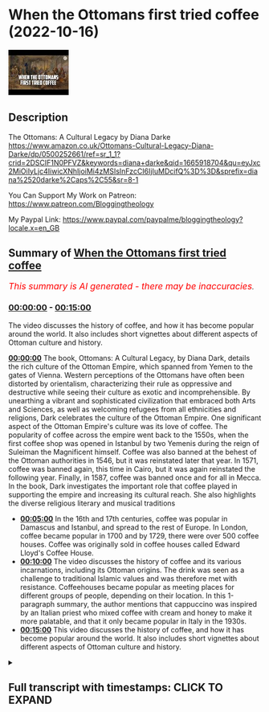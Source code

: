 # When the Ottomans first tried coffee (2022-10-16)

![alt When the Ottomans first tried coffee](hIixS9zaUhE.jpg "When the Ottomans first tried coffee")

## Description

The Ottomans: A Cultural Legacy by Diana Darke https://www.amazon.co.uk/Ottomans-Cultural-Legacy-Diana-Darke/dp/0500252661/ref=sr_1_1?crid=2DSCIF1N0PFVZ&keywords=diana+darke&qid=1665918704&qu=eyJxc2MiOiIyLjc4IiwicXNhIjoiMi4zMSIsInFzcCI6IjIuMDcifQ%3D%3D&sprefix=diana%2520darke%2Caps%2C55&sr=8-1

You Can Support My Work on Patreon:
https://www.patreon.com/Bloggingtheology

My Paypal Link: 
https://www.paypal.com/paypalme/bloggingtheology?locale.x=en_GB

## Summary of [When the Ottomans first tried coffee](https://www.youtube.com/watch?v=hIixS9zaUhE)


*<span style="color:red; font-size:125%">This summary is AI generated - there may be inaccuracies</span>. [](/)*

### [00:00:00](https://www.youtube.com/watch?v=hIixS9zaUhE&t=0) - [00:15:00](https://www.youtube.com/watch?v=hIixS9zaUhE&t=900)

The video discusses the history of coffee, and how it has become popular around the world. It also includes short vignettes about different aspects of Ottoman culture and history.

**[00:00:00](https://www.youtube.com/watch?v=hIixS9zaUhE&t=0)** The book, Ottomans: A Cultural Legacy, by Diana Dark, details the rich culture of the Ottoman Empire, which spanned from Yemen to the gates of Vienna. Western perceptions of the Ottomans have often been distorted by orientalism, characterizing their rule as oppressive and destructive while seeing their culture as exotic and incomprehensible. By unearthing a vibrant and sophisticated civilization that embraced both Arts and Sciences, as well as welcoming refugees from all ethnicities and religions, Dark celebrates the culture of the Ottoman Empire. One significant aspect of the Ottoman Empire's culture was its love of coffee. The popularity of coffee across the empire went back to the 1550s, when the first coffee shop was opened in Istanbul by two Yemenis during the reign of Suleiman the Magnificent himself. Coffee was also banned at the behest of the Ottoman authorities in 1546, but it was reinstated later that year. In 1571, coffee was banned again, this time in Cairo, but it was again reinstated the following year. Finally, in 1587, coffee was banned once and for all in Mecca. In the book, Dark investigates the important role that coffee played in supporting the empire and increasing its cultural reach. She also highlights the diverse religious literary and musical traditions
* **[00:05:00](https://www.youtube.com/watch?v=hIixS9zaUhE&t=300)** In the 16th and 17th centuries, coffee was popular in Damascus and Istanbul, and spread to the rest of Europe. In London, coffee became popular in 1700 and by 1729, there were over 500 coffee houses. Coffee was originally sold in coffee houses called Edward Lloyd's Coffee House.
* **[00:10:00](https://www.youtube.com/watch?v=hIixS9zaUhE&t=600)** The video discusses the history of coffee and its various incarnations, including its Ottoman origins. The drink was seen as a challenge to traditional Islamic values and was therefore met with resistance. Coffeehouses became popular as meeting places for different groups of people, depending on their location. In this 1-paragraph summary, the author mentions that cappuccino was inspired by an Italian priest who mixed coffee with cream and honey to make it more palatable, and that it only became popular in Italy in the 1930s.
* **[00:15:00](https://www.youtube.com/watch?v=hIixS9zaUhE&t=900)** This video discusses the history of coffee, and how it has become popular around the world. It also includes short vignettes about different aspects of Ottoman culture and history.

<details><summary><h2>Full transcript with timestamps: CLICK TO EXPAND</h2></summary>

[0:00:03](https://youtu.be/hIixS9zaUhE?t=3) I want to share with you an exciting new  
[0:00:05](https://youtu.be/hIixS9zaUhE?t=5) book that's just come out here it is and  
[0:00:08](https://youtu.be/hIixS9zaUhE?t=8) it's called the Ottomans a cultural  
[0:00:10](https://youtu.be/hIixS9zaUhE?t=10) Legacy by Diana dark who has been an  
[0:00:13](https://youtu.be/hIixS9zaUhE?t=13) honor guest on blogging theology before  
[0:00:15](https://youtu.be/hIixS9zaUhE?t=15) and this has just been published  
[0:00:17](https://youtu.be/hIixS9zaUhE?t=17) actually and it's a fantastic book just  
[0:00:20](https://youtu.be/hIixS9zaUhE?t=20) read to you what it says on the inside  
[0:00:22](https://youtu.be/hIixS9zaUhE?t=22) cover  
[0:00:24](https://youtu.be/hIixS9zaUhE?t=24) at its height the Ottoman empire spread  
[0:00:27](https://youtu.be/hIixS9zaUhE?t=27) from Yemen to the gates of Vienna  
[0:00:30](https://youtu.be/hIixS9zaUhE?t=30) Western perceptions of the Ottomans have  
[0:00:34](https://youtu.be/hIixS9zaUhE?t=34) often been distorted by orientalism  
[0:00:37](https://youtu.be/hIixS9zaUhE?t=37) characterizing their rule as oppressive  
[0:00:40](https://youtu.be/hIixS9zaUhE?t=40) and destructive while seeing their  
[0:00:42](https://youtu.be/hIixS9zaUhE?t=42) culture as exotic and incomprehensible  
[0:00:47](https://youtu.be/hIixS9zaUhE?t=47) based on a lifetime's experience of  
[0:00:50](https://youtu.be/hIixS9zaUhE?t=50) living and working across its former  
[0:00:53](https://youtu.be/hIixS9zaUhE?t=53) provinces Dino dark who by the way is an  
[0:00:56](https://youtu.be/hIixS9zaUhE?t=56) English lady living in England offers a  
[0:00:59](https://youtu.be/hIixS9zaUhE?t=59) unique overview of the Ottoman Empire's  
[0:01:02](https://youtu.be/hIixS9zaUhE?t=62) cultural Legacy one century after its  
[0:01:06](https://youtu.be/hIixS9zaUhE?t=66) disillusion  
[0:01:07](https://youtu.be/hIixS9zaUhE?t=67) she uncovers a vibrant sophisticated  
[0:01:10](https://youtu.be/hIixS9zaUhE?t=70) civilization that embraced both Arts and  
[0:01:13](https://youtu.be/hIixS9zaUhE?t=73) Sciences whilst welcoming refugees from  
[0:01:16](https://youtu.be/hIixS9zaUhE?t=76) all ethnicities and religions notably  
[0:01:19](https://youtu.be/hIixS9zaUhE?t=79) Christians and Jews  
[0:01:22](https://youtu.be/hIixS9zaUhE?t=82) Diner dark celebrates the culture of the  
[0:01:25](https://youtu.be/hIixS9zaUhE?t=85) Ottoman Empire from its Aesthetics and  
[0:01:28](https://youtu.be/hIixS9zaUhE?t=88) architecture to its scientific and  
[0:01:31](https://youtu.be/hIixS9zaUhE?t=91) medical Innovations including the first  
[0:01:34](https://youtu.be/hIixS9zaUhE?t=94) vaccinations  
[0:01:36](https://youtu.be/hIixS9zaUhE?t=96) she investigates The crucial role that  
[0:01:39](https://youtu.be/hIixS9zaUhE?t=99) Commerce and trade played in supporting  
[0:01:41](https://youtu.be/hIixS9zaUhE?t=101) the Empire and increasing its cultural  
[0:01:44](https://youtu.be/hIixS9zaUhE?t=104) reach highlighting this significant role  
[0:01:47](https://youtu.be/hIixS9zaUhE?t=107) of women as well as the diverse  
[0:01:50](https://youtu.be/hIixS9zaUhE?t=110) religious literary and musical  
[0:01:52](https://youtu.be/hIixS9zaUhE?t=112) Traditions that proliferated throughout  
[0:01:55](https://youtu.be/hIixS9zaUhE?t=115) the empire  
[0:01:56](https://youtu.be/hIixS9zaUhE?t=116) beautifully Illustrated with the  
[0:01:58](https://youtu.be/hIixS9zaUhE?t=118) manuscripts Miniatures and paintings and  
[0:02:01](https://youtu.be/hIixS9zaUhE?t=121) photographs the Ottomans a cultural  
[0:02:04](https://youtu.be/hIixS9zaUhE?t=124) Legacy presents a presents the  
[0:02:07](https://youtu.be/hIixS9zaUhE?t=127) Magnificent achievements of an Empire  
[0:02:09](https://youtu.be/hIixS9zaUhE?t=129) that lasted over 600 years and income  
[0:02:13](https://youtu.be/hIixS9zaUhE?t=133) encompassed Asian European and African  
[0:02:17](https://youtu.be/hIixS9zaUhE?t=137) cultures shedding new light on its  
[0:02:20](https://youtu.be/hIixS9zaUhE?t=140) complex Legacy  
[0:02:22](https://youtu.be/hIixS9zaUhE?t=142) now there are 149 illustrations in this  
[0:02:25](https://youtu.be/hIixS9zaUhE?t=145) book and um you're really going to have  
[0:02:26](https://youtu.be/hIixS9zaUhE?t=146) to get it to see for yourself  
[0:02:28](https://youtu.be/hIixS9zaUhE?t=148) beautifully Illustrated but I wonder if  
[0:02:30](https://youtu.be/hIixS9zaUhE?t=150) just focus on one subject like what I  
[0:02:32](https://youtu.be/hIixS9zaUhE?t=152) could have focused on literally one of  
[0:02:34](https://youtu.be/hIixS9zaUhE?t=154) thousands of possible subjects there's  
[0:02:36](https://youtu.be/hIixS9zaUhE?t=156) the subject of coffee which is of  
[0:02:39](https://youtu.be/hIixS9zaUhE?t=159) universal interest I think and the uh  
[0:02:41](https://youtu.be/hIixS9zaUhE?t=161) this was a favorite ottoman drink and uh  
[0:02:44](https://youtu.be/hIixS9zaUhE?t=164) predates the European uh encounter with  
[0:02:47](https://youtu.be/hIixS9zaUhE?t=167) coffee and very interesting insights  
[0:02:49](https://youtu.be/hIixS9zaUhE?t=169) here about this subject  
[0:02:51](https://youtu.be/hIixS9zaUhE?t=171) and she writes on page  
[0:02:53](https://youtu.be/hIixS9zaUhE?t=173) 237 about uh coffee she says the  
[0:02:57](https://youtu.be/hIixS9zaUhE?t=177) popularity of coffee across the Ottoman  
[0:03:01](https://youtu.be/hIixS9zaUhE?t=181) Empire goes back to the 1550s when the  
[0:03:05](https://youtu.be/hIixS9zaUhE?t=185) first coffee shop was opened in Istanbul  
[0:03:08](https://youtu.be/hIixS9zaUhE?t=188) by two yemenis during the reign of  
[0:03:11](https://youtu.be/hIixS9zaUhE?t=191) Suleiman the Magnificent himself a great  
[0:03:14](https://youtu.be/hIixS9zaUhE?t=194) lover of the drink  
[0:03:16](https://youtu.be/hIixS9zaUhE?t=196) he instituted the position of Chief  
[0:03:19](https://youtu.be/hIixS9zaUhE?t=199) coffee maker what a job eh who was  
[0:03:22](https://youtu.be/hIixS9zaUhE?t=202) responsible for preparing the Sultan's  
[0:03:25](https://youtu.be/hIixS9zaUhE?t=205) coffee and the utensils needed to make  
[0:03:28](https://youtu.be/hIixS9zaUhE?t=208) the perfect cup of coffee  
[0:03:30](https://youtu.be/hIixS9zaUhE?t=210) the furniture of Ottoman palaces evolved  
[0:03:34](https://youtu.be/hIixS9zaUhE?t=214) to enable guests to enjoy the coffee  
[0:03:36](https://youtu.be/hIixS9zaUhE?t=216) ritual  
[0:03:38](https://youtu.be/hIixS9zaUhE?t=218) guests sat on a low bench or Divan built  
[0:03:42](https://youtu.be/hIixS9zaUhE?t=222) against the wall while trays of food and  
[0:03:44](https://youtu.be/hIixS9zaUhE?t=224) drink were set before them on  
[0:03:47](https://youtu.be/hIixS9zaUhE?t=227) beautifully decorated tables  
[0:03:49](https://youtu.be/hIixS9zaUhE?t=229) one such table dating from 1560 is on  
[0:03:53](https://youtu.be/hIixS9zaUhE?t=233) display in London's Victoria and Albert  
[0:03:56](https://youtu.be/hIixS9zaUhE?t=236) Museum  
[0:03:58](https://youtu.be/hIixS9zaUhE?t=238) made of Ebony and faced with mother of  
[0:04:01](https://youtu.be/hIixS9zaUhE?t=241) pearl an ivory inlay it is topped with  
[0:04:05](https://youtu.be/hIixS9zaUhE?t=245) exquisite is neck tiles  
[0:04:07](https://youtu.be/hIixS9zaUhE?t=247) the Kilns of cotea south of isnic were  
[0:04:12](https://youtu.be/hIixS9zaUhE?t=252) also kept busy producing beautifully  
[0:04:14](https://youtu.be/hIixS9zaUhE?t=254) decorated coffee cups some of which can  
[0:04:17](https://youtu.be/hIixS9zaUhE?t=257) also be seen in the same collection  
[0:04:20](https://youtu.be/hIixS9zaUhE?t=260) before reaching the ottoman Capital  
[0:04:23](https://youtu.be/hIixS9zaUhE?t=263) coffee had arrived in Syria in 1534 from  
[0:04:29](https://youtu.be/hIixS9zaUhE?t=269) Moka in Yemen but in 1546 it was banned  
[0:04:34](https://youtu.be/hIixS9zaUhE?t=274) at the behest of the Ottoman authorities  
[0:04:37](https://youtu.be/hIixS9zaUhE?t=277) and certain Pious muftes who considered  
[0:04:41](https://youtu.be/hIixS9zaUhE?t=281) its influence to be suspect  
[0:04:44](https://youtu.be/hIixS9zaUhE?t=284) fearing that coffee houses would become  
[0:04:47](https://youtu.be/hIixS9zaUhE?t=287) places for disreputable practices no  
[0:04:50](https://youtu.be/hIixS9zaUhE?t=290) idea what they had in mind what happened  
[0:04:51](https://youtu.be/hIixS9zaUhE?t=291) in these coffee houses  
[0:04:53](https://youtu.be/hIixS9zaUhE?t=293) previous attempts have been made to ban  
[0:04:55](https://youtu.be/hIixS9zaUhE?t=295) it in Mecca and Cairo  
[0:04:58](https://youtu.be/hIixS9zaUhE?t=298) the first recorded coffee houses in  
[0:05:01](https://youtu.be/hIixS9zaUhE?t=301) Damascus were located in the banks of  
[0:05:03](https://youtu.be/hIixS9zaUhE?t=303) the banada near the suleiman's dervish  
[0:05:06](https://youtu.be/hIixS9zaUhE?t=306) Lodge and could house hundreds of  
[0:05:09](https://youtu.be/hIixS9zaUhE?t=309) customers at a time often pilgrimage  
[0:05:12](https://youtu.be/hIixS9zaUhE?t=312) pilgrims gathering for the Hajj  
[0:05:15](https://youtu.be/hIixS9zaUhE?t=315) only one survives from that early phase  
[0:05:19](https://youtu.be/hIixS9zaUhE?t=319) the cafe now pharah in the Eastern  
[0:05:22](https://youtu.be/hIixS9zaUhE?t=322) Gateway to the Temple of Jupiter today  
[0:05:25](https://youtu.be/hIixS9zaUhE?t=325) the great umiyad mosque  
[0:05:28](https://youtu.be/hIixS9zaUhE?t=328) by the end of the 16th century there  
[0:05:31](https://youtu.be/hIixS9zaUhE?t=331) were over 600 coffee houses in Istanbul  
[0:05:34](https://youtu.be/hIixS9zaUhE?t=334) a number that Rose to 2 500 by the end  
[0:05:39](https://youtu.be/hIixS9zaUhE?t=339) of the 19th century when the  
[0:05:42](https://youtu.be/hIixS9zaUhE?t=342) introduction of tea demoted it to Second  
[0:05:45](https://youtu.be/hIixS9zaUhE?t=345) Place as the favorite drink across the  
[0:05:48](https://youtu.be/hIixS9zaUhE?t=348) empire  
[0:05:50](https://youtu.be/hIixS9zaUhE?t=350) coffee was introduced to France with the  
[0:05:53](https://youtu.be/hIixS9zaUhE?t=353) 1669 visit of the Turkish Ambassador  
[0:05:56](https://youtu.be/hIixS9zaUhE?t=356) suleima agar to the court of Louis XIV  
[0:06:01](https://youtu.be/hIixS9zaUhE?t=361) consumed in Europe in the traditional  
[0:06:03](https://youtu.be/hIixS9zaUhE?t=363) Muslim way it was made by boiling a  
[0:06:07](https://youtu.be/hIixS9zaUhE?t=367) mixture of coffee powder sugar and water  
[0:06:10](https://youtu.be/hIixS9zaUhE?t=370) which left a residue in the bottom of  
[0:06:13](https://youtu.be/hIixS9zaUhE?t=373) the cup because it was not filtered what  
[0:06:16](https://youtu.be/hIixS9zaUhE?t=376) we still call today Turkish coffee  
[0:06:20](https://youtu.be/hIixS9zaUhE?t=380) coffee reached the austro-hungarian  
[0:06:22](https://youtu.be/hIixS9zaUhE?t=382) empire in 1683 following the siege of  
[0:06:26](https://youtu.be/hIixS9zaUhE?t=386) Vienna by a huge and well-equipped  
[0:06:30](https://youtu.be/hIixS9zaUhE?t=390) Ottoman empire under the command of the  
[0:06:33](https://youtu.be/hIixS9zaUhE?t=393) grand vizier Kara Mustafa  
[0:06:36](https://youtu.be/hIixS9zaUhE?t=396) after months of bombardment and just as  
[0:06:41](https://youtu.be/hIixS9zaUhE?t=401) the fortifications of the city seem to  
[0:06:43](https://youtu.be/hIixS9zaUhE?t=403) be giving way The Siege was lifted owing  
[0:06:47](https://youtu.be/hIixS9zaUhE?t=407) to the arrival of forces under Prince  
[0:06:50](https://youtu.be/hIixS9zaUhE?t=410) Sobieski of Poland and Charles Duke of  
[0:06:54](https://youtu.be/hIixS9zaUhE?t=414) Lorraine  
[0:06:55](https://youtu.be/hIixS9zaUhE?t=415) in a remarkable reverse reversal the  
[0:06:59](https://youtu.be/hIixS9zaUhE?t=419) besieging ottoman Army was routed and  
[0:07:02](https://youtu.be/hIixS9zaUhE?t=422) its entire Camp captured including  
[0:07:06](https://youtu.be/hIixS9zaUhE?t=426) almost all its armaments and Provisions  
[0:07:10](https://youtu.be/hIixS9zaUhE?t=430) Viennese officials were amazed at the  
[0:07:13](https://youtu.be/hIixS9zaUhE?t=433) copious amounts of material and  
[0:07:15](https://youtu.be/hIixS9zaUhE?t=435) foodstuffs the camp contained especially  
[0:07:19](https://youtu.be/hIixS9zaUhE?t=439) the quote prodigious stores of victuals  
[0:07:23](https://youtu.be/hIixS9zaUhE?t=443) in their inventory of the spoils the  
[0:07:26](https://youtu.be/hIixS9zaUhE?t=446) Viennese Chronicles listed coffee beans  
[0:07:29](https://youtu.be/hIixS9zaUhE?t=449) among the grain flour butter bread lard  
[0:07:32](https://youtu.be/hIixS9zaUhE?t=452) rice sugar honey cooking oil and  
[0:07:36](https://youtu.be/hIixS9zaUhE?t=456) kitchenware as well as live camels  
[0:07:39](https://youtu.be/hIixS9zaUhE?t=459) buffaloes mules oxen and sheep  
[0:07:43](https://youtu.be/hIixS9zaUhE?t=463) the starving Viennese must have feasted  
[0:07:46](https://youtu.be/hIixS9zaUhE?t=466) for days  
[0:07:48](https://youtu.be/hIixS9zaUhE?t=468) one polish officer was rewarded for his  
[0:07:52](https://youtu.be/hIixS9zaUhE?t=472) bravery in undertaking dangerous  
[0:07:54](https://youtu.be/hIixS9zaUhE?t=474) Espionage during the battle with bags of  
[0:07:57](https://youtu.be/hIixS9zaUhE?t=477) coffee beans which no one had any idea  
[0:08:00](https://youtu.be/hIixS9zaUhE?t=480) how to use  
[0:08:02](https://youtu.be/hIixS9zaUhE?t=482) the officer was said to have been an  
[0:08:05](https://youtu.be/hIixS9zaUhE?t=485) ottoman prisoner for two years and  
[0:08:07](https://youtu.be/hIixS9zaUhE?t=487) therefore knew what to do with them  
[0:08:10](https://youtu.be/hIixS9zaUhE?t=490) he was able to sell coffee to the  
[0:08:13](https://youtu.be/hIixS9zaUhE?t=493) Viennese citizensary giving them a taste  
[0:08:16](https://youtu.be/hIixS9zaUhE?t=496) for the distinctive drink  
[0:08:18](https://youtu.be/hIixS9zaUhE?t=498) the first actual Viennese coffee house  
[0:08:21](https://youtu.be/hIixS9zaUhE?t=501) was not opened until 1685 by a Cali  
[0:08:26](https://youtu.be/hIixS9zaUhE?t=506) Armenian Merchant who had applied for  
[0:08:28](https://youtu.be/hIixS9zaUhE?t=508) and been granted the sole privilege of  
[0:08:32](https://youtu.be/hIixS9zaUhE?t=512) preparing an offering for sale the  
[0:08:34](https://youtu.be/hIixS9zaUhE?t=514) Oriental drink for a period of 20 years  
[0:08:39](https://youtu.be/hIixS9zaUhE?t=519) thereafter the sale of coffee remained  
[0:08:42](https://youtu.be/hIixS9zaUhE?t=522) carefully controlled in that City so by  
[0:08:45](https://youtu.be/hIixS9zaUhE?t=525) 1729 there were still only 11 licensed  
[0:08:50](https://youtu.be/hIixS9zaUhE?t=530) concessionary concessionaires  
[0:08:53](https://youtu.be/hIixS9zaUhE?t=533) a Turkish Merchant in 1650 was the first  
[0:08:57](https://youtu.be/hIixS9zaUhE?t=537) to bring coffee commercially into the  
[0:09:00](https://youtu.be/hIixS9zaUhE?t=540) United Kingdom  
[0:09:01](https://youtu.be/hIixS9zaUhE?t=541) selling it in a coffee house in George  
[0:09:04](https://youtu.be/hIixS9zaUhE?t=544) yard Lombard Street here in London  
[0:09:08](https://youtu.be/hIixS9zaUhE?t=548) another coffee called sultanas Head  
[0:09:11](https://youtu.be/hIixS9zaUhE?t=551) opened another Cafe called sultana's  
[0:09:15](https://youtu.be/hIixS9zaUhE?t=555) Head opened eight years later in  
[0:09:17](https://youtu.be/hIixS9zaUhE?t=557) cornhill  
[0:09:19](https://youtu.be/hIixS9zaUhE?t=559) the insurance company Lloyds of London  
[0:09:22](https://youtu.be/hIixS9zaUhE?t=562) was originally a coffee shop I didn't  
[0:09:25](https://youtu.be/hIixS9zaUhE?t=565) know this called Edward Lloyd's coffee  
[0:09:28](https://youtu.be/hIixS9zaUhE?t=568) house so this vast huge Global Insurance  
[0:09:32](https://youtu.be/hIixS9zaUhE?t=572) Company lawyers of London was originally  
[0:09:34](https://youtu.be/hIixS9zaUhE?t=574) a coffee house called Edward Lloyd's  
[0:09:37](https://youtu.be/hIixS9zaUhE?t=577) Coffee House  
[0:09:38](https://youtu.be/hIixS9zaUhE?t=578) by 1700 there were around 500 coffee  
[0:09:42](https://youtu.be/hIixS9zaUhE?t=582) houses in London and nearly 3 000 in the  
[0:09:45](https://youtu.be/hIixS9zaUhE?t=585) whole of England you see how quickly it  
[0:09:48](https://youtu.be/hIixS9zaUhE?t=588) spread how popular it was all over the  
[0:09:50](https://youtu.be/hIixS9zaUhE?t=590) country  
[0:09:51](https://youtu.be/hIixS9zaUhE?t=591) and interestingly they were known as  
[0:09:53](https://youtu.be/hIixS9zaUhE?t=593) Penny universities because you could  
[0:09:55](https://youtu.be/hIixS9zaUhE?t=595) listen and talk to the great minds of  
[0:09:58](https://youtu.be/hIixS9zaUhE?t=598) the day for the price of a coffee which  
[0:10:00](https://youtu.be/hIixS9zaUhE?t=600) cost one penny what a beautiful idea  
[0:10:04](https://youtu.be/hIixS9zaUhE?t=604) in the Ottoman Empire the drinking of  
[0:10:06](https://youtu.be/hIixS9zaUhE?t=606) coffee was a controversial issue  
[0:10:09](https://youtu.be/hIixS9zaUhE?t=609) aside from the stimulating properties of  
[0:10:13](https://youtu.be/hIixS9zaUhE?t=613) the drink itself  
[0:10:14](https://youtu.be/hIixS9zaUhE?t=614) coffee at coffee houses were seen as  
[0:10:17](https://youtu.be/hIixS9zaUhE?t=617) meeting places that challenge the  
[0:10:20](https://youtu.be/hIixS9zaUhE?t=620) traditional role of mosques  
[0:10:23](https://youtu.be/hIixS9zaUhE?t=623) in the mid 1500s many ships cargos of  
[0:10:27](https://youtu.be/hIixS9zaUhE?t=627) coffee beans were tipped into the sea  
[0:10:31](https://youtu.be/hIixS9zaUhE?t=631) the drink was the subject of an ottoman  
[0:10:34](https://youtu.be/hIixS9zaUhE?t=634) treaties by sarri mehmed Pasha Treasurer  
[0:10:38](https://youtu.be/hIixS9zaUhE?t=638) to Ahmed III who reigned from 1703 to  
[0:10:42](https://youtu.be/hIixS9zaUhE?t=642) 30. in which he explained how coffee  
[0:10:45](https://youtu.be/hIixS9zaUhE?t=645) first came to Anatolia by sea and met  
[0:10:49](https://youtu.be/hIixS9zaUhE?t=649) with a hostile reception and he wrote  
[0:10:53](https://youtu.be/hIixS9zaUhE?t=653) and I quote  
[0:10:55](https://youtu.be/hIixS9zaUhE?t=655) but these strictures and prohibitions  
[0:10:58](https://youtu.be/hIixS9zaUhE?t=658) Avail nothing the fatwas the talk made  
[0:11:02](https://youtu.be/hIixS9zaUhE?t=662) no impression on the people  
[0:11:04](https://youtu.be/hIixS9zaUhE?t=664) one coffee house was opened after  
[0:11:07](https://youtu.be/hIixS9zaUhE?t=667) another and men would gather together  
[0:11:10](https://youtu.be/hIixS9zaUhE?t=670) with great eagerness and enthusiasm to  
[0:11:13](https://youtu.be/hIixS9zaUhE?t=673) drink  
[0:11:15](https://youtu.be/hIixS9zaUhE?t=675) to those of dry temperament he writes  
[0:11:18](https://youtu.be/hIixS9zaUhE?t=678) especially to the man of melancholic  
[0:11:21](https://youtu.be/hIixS9zaUhE?t=681) temperament another person given to  
[0:11:23](https://youtu.be/hIixS9zaUhE?t=683) sadness  
[0:11:24](https://youtu.be/hIixS9zaUhE?t=684) large quantities are unsuitable and  
[0:11:28](https://youtu.be/hIixS9zaUhE?t=688) maybe repugnant  
[0:11:30](https://youtu.be/hIixS9zaUhE?t=690) taken in excess it causes insomnia and  
[0:11:35](https://youtu.be/hIixS9zaUhE?t=695) melancholic anxiety  
[0:11:38](https://youtu.be/hIixS9zaUhE?t=698) if drunk at all it should be drunk with  
[0:11:40](https://youtu.be/hIixS9zaUhE?t=700) sugar  
[0:11:42](https://youtu.be/hIixS9zaUhE?t=702) to those of moist temperament no idea  
[0:11:45](https://youtu.be/hIixS9zaUhE?t=705) what he means by that to those of moist  
[0:11:47](https://youtu.be/hIixS9zaUhE?t=707) temperament and especially of women it  
[0:11:50](https://youtu.be/hIixS9zaUhE?t=710) is highly suited they should drink a  
[0:11:53](https://youtu.be/hIixS9zaUhE?t=713) great deal of strong coffee he writes  
[0:11:56](https://youtu.be/hIixS9zaUhE?t=716) access of it will do them no harm so  
[0:11:59](https://youtu.be/hIixS9zaUhE?t=719) long as they are not melancholic  
[0:12:02](https://youtu.be/hIixS9zaUhE?t=722) so presumably insomnia doesn't affect  
[0:12:04](https://youtu.be/hIixS9zaUhE?t=724) women at all according to him end of  
[0:12:07](https://youtu.be/hIixS9zaUhE?t=727) quote  
[0:12:09](https://youtu.be/hIixS9zaUhE?t=729) public coffee houses did indeed play a  
[0:12:12](https://youtu.be/hIixS9zaUhE?t=732) role as meeting places for different  
[0:12:14](https://youtu.be/hIixS9zaUhE?t=734) groups of people depending on their  
[0:12:16](https://youtu.be/hIixS9zaUhE?t=736) locations  
[0:12:18](https://youtu.be/hIixS9zaUhE?t=738) those frequented by a Craftsmen tend to  
[0:12:21](https://youtu.be/hIixS9zaUhE?t=741) be tended to be located in fattier  
[0:12:24](https://youtu.be/hIixS9zaUhE?t=744) bazizit and socheki for instance while  
[0:12:28](https://youtu.be/hIixS9zaUhE?t=748) many janissaries opened their own  
[0:12:31](https://youtu.be/hIixS9zaUhE?t=751) establishments to supplement their  
[0:12:33](https://youtu.be/hIixS9zaUhE?t=753) salaries  
[0:12:35](https://youtu.be/hIixS9zaUhE?t=755) some had live singers some had  
[0:12:37](https://youtu.be/hIixS9zaUhE?t=757) storytellers and others became known as  
[0:12:40](https://youtu.be/hIixS9zaUhE?t=760) venues where intellectuals discuss  
[0:12:43](https://youtu.be/hIixS9zaUhE?t=763) politics  
[0:12:45](https://youtu.be/hIixS9zaUhE?t=765) at times of unrest  
[0:12:48](https://youtu.be/hIixS9zaUhE?t=768) ottoman rulers would close such places  
[0:12:50](https://youtu.be/hIixS9zaUhE?t=770) down to stop plotting people plotting  
[0:12:53](https://youtu.be/hIixS9zaUhE?t=773) subterfuge  
[0:12:55](https://youtu.be/hIixS9zaUhE?t=775) one 17th century ottoman chronicler  
[0:12:58](https://youtu.be/hIixS9zaUhE?t=778) wrote and I quote  
[0:13:01](https://youtu.be/hIixS9zaUhE?t=781) these shops became meeting places of a  
[0:13:04](https://youtu.be/hIixS9zaUhE?t=784) circle of Pleasure Seekers and idlers  
[0:13:07](https://youtu.be/hIixS9zaUhE?t=787) and also of some wits from among the men  
[0:13:10](https://youtu.be/hIixS9zaUhE?t=790) of letters and Literati and they're used  
[0:13:13](https://youtu.be/hIixS9zaUhE?t=793) to meeting groups of about 20 or 30.  
[0:13:17](https://youtu.be/hIixS9zaUhE?t=797) some read books and fine writings some  
[0:13:21](https://youtu.be/hIixS9zaUhE?t=801) were busy with backgammon and chess some  
[0:13:25](https://youtu.be/hIixS9zaUhE?t=805) brought new poems and talked of  
[0:13:27](https://youtu.be/hIixS9zaUhE?t=807) literature end quote  
[0:13:31](https://youtu.be/hIixS9zaUhE?t=811) attempts to shut the coffee houses  
[0:13:33](https://youtu.be/hIixS9zaUhE?t=813) simply meant that they moved to back  
[0:13:36](https://youtu.be/hIixS9zaUhE?t=816) streets and alleys but the authorities  
[0:13:39](https://youtu.be/hIixS9zaUhE?t=819) finally accepted them not least since  
[0:13:42](https://youtu.be/hIixS9zaUhE?t=822) they were important sources of revenue  
[0:13:44](https://youtu.be/hIixS9zaUhE?t=824) through taxes and license fees  
[0:13:48](https://youtu.be/hIixS9zaUhE?t=828) and in this last paragraph Diana dark  
[0:13:51](https://youtu.be/hIixS9zaUhE?t=831) talks about the origins of cappuccino  
[0:13:54](https://youtu.be/hIixS9zaUhE?t=834) coffee  
[0:13:55](https://youtu.be/hIixS9zaUhE?t=835) which I just had no idea of this until I  
[0:13:57](https://youtu.be/hIixS9zaUhE?t=837) read it just now here  
[0:13:58](https://youtu.be/hIixS9zaUhE?t=838) in a further evolution of coffee  
[0:14:01](https://youtu.be/hIixS9zaUhE?t=841) drinking culture cappuccino coffee was  
[0:14:04](https://youtu.be/hIixS9zaUhE?t=844) inspired by an Italian priest from the  
[0:14:08](https://youtu.be/hIixS9zaUhE?t=848) Capuchin monastic order who had fought  
[0:14:10](https://youtu.be/hIixS9zaUhE?t=850) against the Turks besieging Vienna in  
[0:14:13](https://youtu.be/hIixS9zaUhE?t=853) 1683.  
[0:14:15](https://youtu.be/hIixS9zaUhE?t=855) he acquired some of the coffee beans  
[0:14:18](https://youtu.be/hIixS9zaUhE?t=858) captured from the Ottomans spoiled and  
[0:14:21](https://youtu.be/hIixS9zaUhE?t=861) began experimenting  
[0:14:24](https://youtu.be/hIixS9zaUhE?t=864) finding it too strong for his taste he  
[0:14:28](https://youtu.be/hIixS9zaUhE?t=868) mixed it with cream and honey  
[0:14:31](https://youtu.be/hIixS9zaUhE?t=871) which gave it the same flavor the same  
[0:14:34](https://youtu.be/hIixS9zaUhE?t=874) color brown as the capuchin's robes the  
[0:14:37](https://youtu.be/hIixS9zaUhE?t=877) monastic robes and it lented a smoother  
[0:14:41](https://youtu.be/hIixS9zaUhE?t=881) taste  
[0:14:43](https://youtu.be/hIixS9zaUhE?t=883) the Viennese named it the coup pizzas  
[0:14:46](https://youtu.be/hIixS9zaUhE?t=886) though or the cooperzina in German  
[0:14:49](https://youtu.be/hIixS9zaUhE?t=889) presumably in honor of the capuchins  
[0:14:52](https://youtu.be/hIixS9zaUhE?t=892) hence the Italian cappuccino  
[0:14:55](https://youtu.be/hIixS9zaUhE?t=895) though the drink became popular in Italy  
[0:14:58](https://youtu.be/hIixS9zaUhE?t=898) only in the 1930s so quite a while to  
[0:15:01](https://youtu.be/hIixS9zaUhE?t=901) catch on now it's of course globally  
[0:15:03](https://youtu.be/hIixS9zaUhE?t=903) popular and I'll leave it there this  
[0:15:06](https://youtu.be/hIixS9zaUhE?t=906) book is just fascinating uh vignette's  
[0:15:09](https://youtu.be/hIixS9zaUhE?t=909) stories accounts of of uh cultural facts  
[0:15:13](https://youtu.be/hIixS9zaUhE?t=913) and and points of relevance between the  
[0:15:15](https://youtu.be/hIixS9zaUhE?t=915) ottoman past and the present days I  
[0:15:18](https://youtu.be/hIixS9zaUhE?t=918) highly recommended until next time  

</details>
